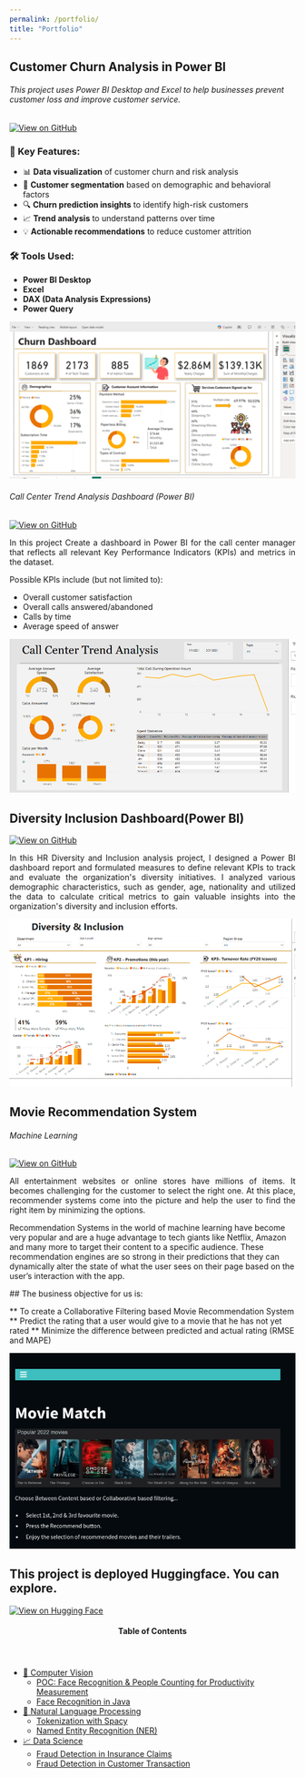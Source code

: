 ```yaml
---
permalink: /portfolio/
title: "Portfolio"
---
```

## Customer Churn Analysis in Power BI
###### This project uses Power BI Desktop and Excel to help businesses prevent customer loss and improve customer service.

[![View on GitHub](https://img.shields.io/badge/GitHub-View_on_GitHub-blue?logo=GitHub)](https://github.com/Data-Overflo/Customer-Churn-and-Risk-Analysis-Dashboard-PowerBI)

### 📌 Key Features:
- 📊 **Data visualization** of customer churn and risk analysis  
- 🎯 **Customer segmentation** based on demographic and behavioral factors  
- 🔍 **Churn prediction insights** to identify high-risk customers  
- 📈 **Trend analysis** to understand patterns over time  
- 💡 **Actionable recommendations** to reduce customer attrition  

### 🛠️ Tools Used:
- **Power BI Desktop**
- **Excel**
- **DAX (Data Analysis Expressions)**
- **Power Query**

 




<img src="https://raw.githubusercontent.com/Data-Overflo/a-makhambi.github.io/main/assets/output/Customer.PNG" class="align-center">




###### Call Center Trend Analysis Dashboard (Power BI)
[![View on GitHub](https://img.shields.io/badge/GitHub-View_on_GitHub-blue?logo=GitHub)](https://github.com/Data-Overflo/Call-Centre-Trends-Analysis-Dashbaord-PowerBI)


<p style="text-align:justify">In this project Create a dashboard in Power BI for the call center manager that reflects all relevant Key Performance Indicators (KPIs) and metrics in the dataset.

Possible KPIs include (but not limited to):

* Overall customer satisfaction
* Overall calls answered/abandoned
* Calls by time
* Average speed of answer</p>

<p><img src="https://raw.githubusercontent.com/Data-Overflo/a-makhambi.github.io/main/assets/output/call centre.PNG"></p>




## Diversity Inclusion Dashboard(Power BI)


[![View on GitHub](https://img.shields.io/badge/GitHub-View_on_GitHub-blue?logo=GitHub)](https://github.com/Data-Overflo/Diversity-Inclusion-Dashboard-PowerBI) 

<p style="text-align:justify">In this HR Diversity and Inclusion analysis project, I designed a Power BI dashboard report and formulated measures to define relevant KPIs to track and evaluate the organization's diversity initiatives. I analyzed various demographic characteristics, such as gender, age, nationality and utilized the data to calculate critical metrics to gain valuable insights into the organization's diversity and inclusion efforts.</p>
<p><img src="https://raw.githubusercontent.com/Data-Overflo/a-makhambi.github.io/main/assets/output/divers.PNG" class="align-center"></p>




## Movie Recommendation System

###### Machine Learning

[![View on GitHub](https://img.shields.io/badge/GitHub-View_on_GitHub-blue?logo=GitHub)](https://github.com/Data-Overflo/Movie-Recco)

<p style="text-align:justify">
All entertainment websites or online stores have millions of items. It becomes challenging for the customer to select the right one. At this place, recommender systems come into the picture and help the user to find the right item by minimizing the options.

Recommendation Systems in the world of machine learning have become very popular and are a huge advantage to tech giants like Netflix, Amazon and many more to target their content to a specific audience. These recommendation engines are so strong in their predictions that they can dynamically alter the state of what the user sees on their page based on the user’s interaction with the app.</p>

<p>
## The business objective for us is:

** To create a Collaborative Filtering based Movie Recommendation System
** Predict the rating that a user would give to a movie that he has not yet rated
** Minimize the difference between predicted and actual rating (RMSE and MAPE) </p>
<p><img src="https://raw.githubusercontent.com/Data-Overflo/a-makhambi.github.io/main/assets/output/movier.png" class="align-center"></p>


## This project is deployed Huggingface. You can explore. 
[![View on Hugging Face](https://img.shields.io/static/v1?style=for-the-badge&message=Hugging+Face&color=FFBF00&logo=Hugging+Face&logoColor=FFFFFF&label=)](https://huggingface.co/spaces/dlaimini/Movies-Recommender)


<!-- This is for Sidebar Menu on the Rigth Side -->
<aside class="sidebar__right ">
            <nav class="toc">
              <header><h4 class="nav__title"><i class="fas fa-bookmark"></i> Table of Contents</h4></header>
              <ul class="toc__menu">
  <li class=""><a href="#-computer-vision">🤖 Computer Vision</a>
    <ul>
      <li class=""><a href="#poc-face-recognition--people-counting-for-productivity-measurement">POC: Face Recognition & People Counting for Productivity Measurement</a></li>
      <li class=""><a href="#face-recognition-in-java">Face Recognition in Java</a></li>
    </ul>
  </li>
  <li class=""><a href="#-natural-language-processing-nlp">📖 Natural Language Processing</a>
    <ul>
      <li class=""><a href="#tokenization-with-spacy">Tokenization with Spacy</a></li>
      <li class=""><a href="#named-entity-recognition-ner">Named Entity Recognition (NER)</a></li>
    </ul>
  </li>
  <li class=""><a href="#-data-science">📈 Data Science</a>
    <ul>
      <li class=""><a href="#fraud-detection-in-insurance-claims">Fraud Detection in Insurance Claims</a></li>
      <li class=""><a href="#fraud-detection-in-customer-transaction">Fraud Detection in Customer Transaction</a></li>
    </ul>
  </li>
</ul>